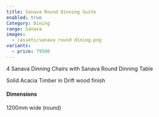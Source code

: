 ```yaml
---
title: Sanava Round Dinning Suite
enabled: true
Category: Dining
range: Sanava
images:
  - /assets/sanava round dining.png
variants:
  - price: 79500
---
```

4 Sanava Dinning Chairs
with Sanava Round Dinning Table

Solid Acacia Timber in Drift wood finish

#### Dimensions

1200mm wide (round)
